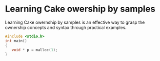 # Learning Cake owership by samples 

Learning Cake owernship by samples is an effective way to grasp the ownership concepts and syntax 
through practical examples.


```c
#include <stdio.h>
int main()
{
   void * p = malloc(1);
}
```


